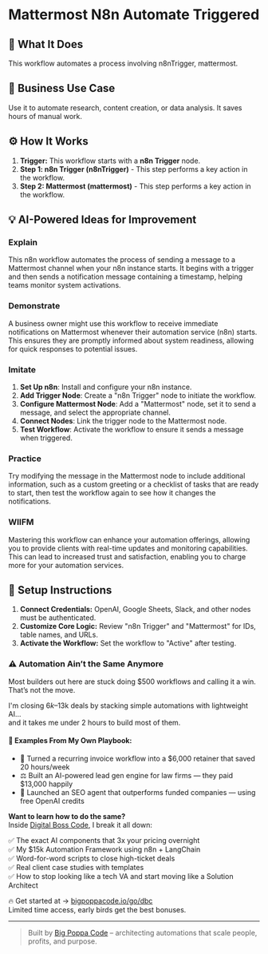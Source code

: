 # Mattermost N8n Automate Triggered

## 🚀 What It Does
This workflow automates a process involving n8nTrigger, mattermost.

## 💼 Business Use Case
Use it to automate research, content creation, or data analysis. It saves hours of manual work.

## ⚙️ How It Works
1.  **Trigger:** This workflow starts with a **n8n Trigger** node.
2. **Step 1: n8n Trigger (n8nTrigger)** - This step performs a key action in the workflow.
3. **Step 2: Mattermost (mattermost)** - This step performs a key action in the workflow.

## 💡 AI-Powered Ideas for Improvement
### Explain
This n8n workflow automates the process of sending a message to a Mattermost channel when your n8n instance starts. It begins with a trigger and then sends a notification message containing a timestamp, helping teams monitor system activations.

### Demonstrate
A business owner might use this workflow to receive immediate notifications on Mattermost whenever their automation service (n8n) starts. This ensures they are promptly informed about system readiness, allowing for quick responses to potential issues.

### Imitate
1. **Set Up n8n**: Install and configure your n8n instance.
2. **Add Trigger Node**: Create a "n8n Trigger" node to initiate the workflow.
3. **Configure Mattermost Node**: Add a "Mattermost" node, set it to send a message, and select the appropriate channel.
4. **Connect Nodes**: Link the trigger node to the Mattermost node.
5. **Test Workflow**: Activate the workflow to ensure it sends a message when triggered.

### Practice
Try modifying the message in the Mattermost node to include additional information, such as a custom greeting or a checklist of tasks that are ready to start, then test the workflow again to see how it changes the notifications.

### WIIFM
Mastering this workflow can enhance your automation offerings, allowing you to provide clients with real-time updates and monitoring capabilities. This can lead to increased trust and satisfaction, enabling you to charge more for your automation services.

## 🔧 Setup Instructions
1. **Connect Credentials:** OpenAI, Google Sheets, Slack, and other nodes must be authenticated.
2. **Customize Core Logic:** Review "n8n Trigger" and "Mattermost" for IDs, table names, and URLs.
3. **Activate the Workflow:** Set the workflow to "Active" after testing.

### ⚠️ Automation Ain’t the Same Anymore

Most builders out here are stuck doing $500 workflows and calling it a win.  
That’s not the move.  

I'm closing $6k–$13k deals by stacking simple automations with lightweight AI...  
and it takes me under 2 hours to build most of them.

#### 🧠 Examples From My Own Playbook:
- 🔁 Turned a recurring invoice workflow into a $6,000 retainer that saved 20 hours/week  
- ⚖️ Built an AI-powered lead gen engine for law firms — they paid $13,000 happily  
- 🚀 Launched an SEO agent that outperforms funded companies — using free OpenAI credits  

**Want to learn how to do the same?**  
Inside [Digital Boss Code](https://bigpoppacode.io/go/dbc), I break it all down:

✅ The exact AI components that 3x your pricing overnight  
✅ My $15k Automation Framework using n8n + LangChain  
✅ Word-for-word scripts to close high-ticket deals  
✅ Real client case studies with templates  
✅ How to stop looking like a tech VA and start moving like a Solution Architect  

🔥 Get started at → [bigpoppacode.io/go/dbc](https://bigpoppacode.io/go/dbc)  
Limited time access, early birds get the best bonuses.

---
> Built by [Big Poppa Code](https://bigpoppacode.io) – architecting automations that scale people, profits, and purpose.

